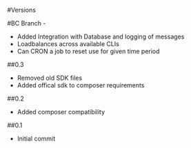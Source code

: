 #Versions

#BC Branch - 
* Added Integration with Database and logging of messages
* Loadbalances across available CLIs
* Can CRON a job to reset use for given time period

##0.3

* Removed old SDK files
* Added offical sdk to composer requirements

##0.2

* Added composer compatibility

##0.1

* Initial commit